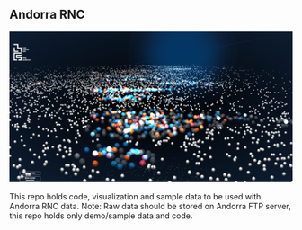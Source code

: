 ## Andorra RNC

![](/rnc.png)

This repo holds code, visualization and sample data to be used with Andorra RNC data.
Note: Raw data should be stored on Andorra FTP server, this repo holds only demo/sample data and code. 


